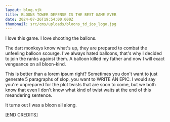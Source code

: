 ```yaml
---
layout: blog.njk
title: BLOONS TOWER DEFENSE IS THE BEST GAME EVER
date: 2024-07-26T19:54:00.000Z
thumbnail: src/cms/uploads/bloons_td_ios_logo.jpg
---
```

I love this game. I love shooting the ballons.

The dart monkeys know what's up, they are prepared to combat the unfeeling balloon scourge. I've always hated balloons, that's why I decided to join the ranks against them. A balloon killed my father and now I will exact vengeance on all bloon-kind.

This is better than a lorem ipsum right? Sometimes you don't want to just generate 5 paragraphs of slop, you want to WRITE AN EPIC. I would say you're unprepared for the plot twists that are soon to come, but we both know that even I don't know what kind of twist waits at the end of this meandering sentence.

It turns out I was a bloon all along.

\[END CREDITS]
